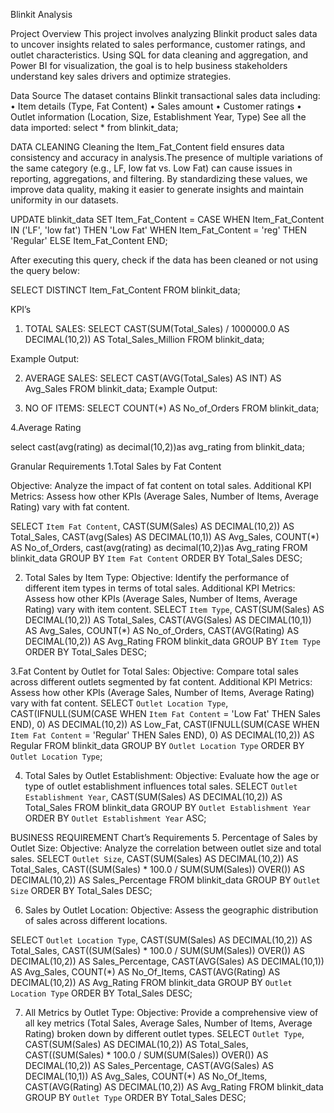 Blinkit Analysis

Project Overview
This project involves analyzing Blinkit product sales data to uncover insights related to sales performance, customer ratings, and outlet characteristics. Using SQL for data cleaning and aggregation, and Power BI for visualization, the goal is to help business stakeholders understand key sales drivers and optimize strategies.

Data Source
The dataset contains Blinkit transactional sales data including:
• Item details (Type, Fat Content)
• Sales amount
• Customer ratings
• Outlet information (Location, Size, Establishment Year, Type)
See all the data imported:
select * from blinkit_data;

DATA CLEANING
Cleaning the Item_Fat_Content field ensures data consistency and accuracy in analysis.The presence of multiple variations of the same category (e.g., LF, low fat vs. Low Fat) can cause issues in reporting, aggregations, and filtering. By standardizing these values, we improve data quality, making it easier to generate insights and maintain uniformity in our datasets.

UPDATE blinkit_data
SET Item_Fat_Content =
CASE
	     WHEN Item_Fat_Content IN ('LF', 'low fat') THEN 'Low Fat'
 	     WHEN Item_Fat_Content = 'reg' THEN 'Regular'
    ELSE Item_Fat_Content
END;

After executing this query, check if the data has been cleaned or not using the query below:

SELECT DISTINCT Item_Fat_Content FROM blinkit_data;

 

   KPI’s
1.	TOTAL SALES:
SELECT CAST(SUM(Total_Sales) / 1000000.0 AS DECIMAL(10,2)) AS Total_Sales_Million
FROM blinkit_data;

Example Output:
 

2.	AVERAGE SALES:
SELECT CAST(AVG(Total_Sales) AS INT) AS Avg_Sales
FROM blinkit_data;
Example Output:
 
3.	NO OF ITEMS:
SELECT COUNT(*) AS No_of_Orders
FROM blinkit_data;
 

4.Average Rating

select cast(avg(rating) as decimal(10,2))as avg_rating from blinkit_data;

Granular Requirements
1.Total Sales by Fat Content

Objective: Analyze the impact of fat content on total sales.
Additional KPI Metrics: Assess how other KPIs (Average Sales, Number of Items, Average Rating) vary with fat content.

SELECT `Item Fat Content`, 
CAST(SUM(Sales) AS DECIMAL(10,2)) AS Total_Sales,
CAST(avg(Sales) AS DECIMAL(10,1)) AS Avg_Sales,
COUNT(*) AS No_of_Orders,
cast(avg(rating) as decimal(10,2))as Avg_rating
FROM blinkit_data
GROUP BY `Item Fat Content`
ORDER BY Total_Sales DESC;

 
2. Total Sales by Item Type:
Objective: Identify the performance of different item types in terms of total sales.
Additional KPI Metrics: Assess how other KPIs (Average Sales, Number of Items, Average Rating) vary with item content.
SELECT 
  `Item Type`,
  CAST(SUM(Sales) AS DECIMAL(10,2)) AS Total_Sales,
  CAST(AVG(Sales) AS DECIMAL(10,1)) AS Avg_Sales,
  COUNT(*) AS No_of_Orders,
  CAST(AVG(Rating) AS DECIMAL(10,2)) AS Avg_Rating
FROM blinkit_data
GROUP BY `Item Type`
ORDER BY Total_Sales DESC;

 

3.Fat Content by Outlet for Total Sales:
Objective: Compare total sales across different outlets segmented by fat content.
Additional KPI Metrics: Assess how other KPIs (Average Sales, Number of Items, Average Rating) vary with fat content.
SELECT 
  `Outlet Location Type`,
  CAST(IFNULL(SUM(CASE WHEN `Item Fat Content` = 'Low Fat' THEN Sales END), 0) AS DECIMAL(10,2)) AS Low_Fat,
  CAST(IFNULL(SUM(CASE WHEN `Item Fat Content` = 'Regular' THEN Sales END), 0) AS DECIMAL(10,2)) AS Regular
FROM blinkit_data
GROUP BY `Outlet Location Type`
ORDER BY `Outlet Location Type`;

 
4.  Total Sales by Outlet Establishment:
 Objective: Evaluate how the age or type of outlet establishment influences total sales.
   SELECT 
  `Outlet Establishment Year`,
  CAST(SUM(Sales) AS DECIMAL(10,2)) AS Total_Sales
FROM blinkit_data
GROUP BY `Outlet Establishment Year`
ORDER BY `Outlet Establishment Year` ASC;
	 

BUSINESS REQUIREMENT
Chart’s Requirements
5.	Percentage of Sales by Outlet Size:
Objective: Analyze the correlation between outlet size and total sales.
SELECT
  `Outlet Size`,
  CAST(SUM(Sales) AS DECIMAL(10,2)) AS Total_Sales,
  CAST((SUM(Sales) * 100.0 / SUM(SUM(Sales)) OVER()) AS DECIMAL(10,2)) AS Sales_Percentage
FROM blinkit_data
GROUP BY `Outlet Size`
ORDER BY Total_Sales DESC;

 
6.	Sales by Outlet Location:
Objective: Assess the geographic distribution of sales across different locations.

SELECT `Outlet Location Type`,
  CAST(SUM(Sales) AS DECIMAL(10,2)) AS Total_Sales,
   CAST((SUM(Sales) * 100.0 / SUM(SUM(Sales)) OVER()) AS DECIMAL(10,2)) AS Sales_Percentage,
  CAST(AVG(Sales) AS DECIMAL(10,1)) AS Avg_Sales,
  COUNT(*) AS No_Of_Items,
  CAST(AVG(Rating) AS DECIMAL(10,2)) AS Avg_Rating
FROM blinkit_data
GROUP BY `Outlet Location Type`
ORDER BY Total_Sales DESC;

 
7. All Metrics by Outlet Type:
Objective: Provide a comprehensive view of all key metrics (Total Sales, Average Sales, Number of Items, Average Rating) broken down by different outlet types.
SELECT `Outlet Type`,
  CAST(SUM(Sales) AS DECIMAL(10,2)) AS Total_Sales,
   CAST((SUM(Sales) * 100.0 / SUM(SUM(Sales)) OVER()) AS DECIMAL(10,2)) AS Sales_Percentage,
  CAST(AVG(Sales) AS DECIMAL(10,1)) AS Avg_Sales,
  COUNT(*) AS No_Of_Items,
  CAST(AVG(Rating) AS DECIMAL(10,2)) AS Avg_Rating
FROM blinkit_data
GROUP BY `Outlet Type`
ORDER BY Total_Sales DESC;

 
